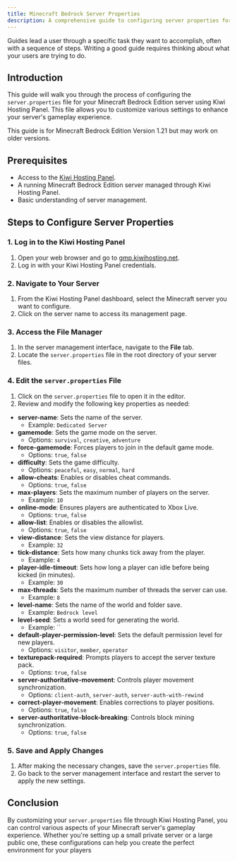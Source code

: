 ```yaml
---
title: Minecraft Bedrock Server Properties
description: A comprehensive guide to configuring server properties for Minecraft Bedrock Edition using Kiwi Hosting Panel.
---
```


Guides lead a user through a specific task they want to accomplish, often with a sequence of steps. Writing a good guide requires thinking about what your users are trying to do.

## Introduction

This guide will walk you through the process of configuring the `server.properties` file for your Minecraft Bedrock Edition server using Kiwi Hosting Panel. This file allows you to customize various settings to enhance your server's gameplay experience.

This guide is for Minecraft Bedrock Edition Version 1.21 but may work on older versions.

## Prerequisites

- Access to the [Kiwi Hosting Panel](https://gmp.kiwihosting.net).
- A running Minecraft Bedrock Edition server managed through Kiwi Hosting Panel.
- Basic understanding of server management.

## Steps to Configure Server Properties

### 1. Log in to the Kiwi Hosting Panel

1. Open your web browser and go to [gmp.kiwihosting.net](https://gmp.kiwihosting.net).
2. Log in with your Kiwi Hosting Panel credentials.

### 2. Navigate to Your Server

1. From the Kiwi Hosting Panel dashboard, select the Minecraft server you want to configure.
2. Click on the server name to access its management page.

### 3. Access the File Manager

1. In the server management interface, navigate to the **File** tab.
2. Locate the `server.properties` file in the root directory of your server files.

### 4. Edit the `server.properties` File

1. Click on the `server.properties` file to open it in the editor.
2. Review and modify the following key properties as needed:

- **server-name**: Sets the name of the server.
    - Example: `Dedicated Server`
- **gamemode**: Sets the game mode on the server.
    - Options: `survival`, `creative`, `adventure`
- **force-gamemode**: Forces players to join in the default game mode.
    - Options: `true`, `false`
- **difficulty**: Sets the game difficulty.
    - Options: `peaceful`, `easy`, `normal`, `hard`
- **allow-cheats**: Enables or disables cheat commands.
    - Options: `true`, `false`
- **max-players**: Sets the maximum number of players on the server.
    - Example: `10`
- **online-mode**: Ensures players are authenticated to Xbox Live.
    - Options: `true`, `false`
- **allow-list**: Enables or disables the allowlist.
    - Options: `true`, `false`
- **view-distance**: Sets the view distance for players.
    - Example: `32`
- **tick-distance**: Sets how many chunks tick away from the player.
    - Example: `4`
- **player-idle-timeout**: Sets how long a player can idle before being kicked (in minutes).
    - Example: `30`
- **max-threads**: Sets the maximum number of threads the server can use.
    - Example: `8`
- **level-name**: Sets the name of the world and folder save.
    - Example: `Bedrock level`
- **level-seed**: Sets a world seed for generating the world.
    - Example: ``
- **default-player-permission-level**: Sets the default permission level for new players.
    - Options: `visitor`, `member`, `operator`
- **texturepack-required**: Prompts players to accept the server texture pack.
    - Options: `true`, `false`
- **server-authoritative-movement**: Controls player movement synchronization.
    - Options: `client-auth`, `server-auth`, `server-auth-with-rewind`
- **correct-player-movement**: Enables corrections to player positions.
    - Options: `true`, `false`
- **server-authoritative-block-breaking**: Controls block mining synchronization.
    - Options: `true`, `false`

### 5. Save and Apply Changes

1. After making the necessary changes, save the `server.properties` file.
2. Go back to the server management interface and restart the server to apply the new settings.

## Conclusion

By customizing your `server.properties` file through Kiwi Hosting Panel, you can control various aspects of your Minecraft server's gameplay experience. Whether you're setting up a small private server or a large public one, these configurations can help you create the perfect environment for your players
